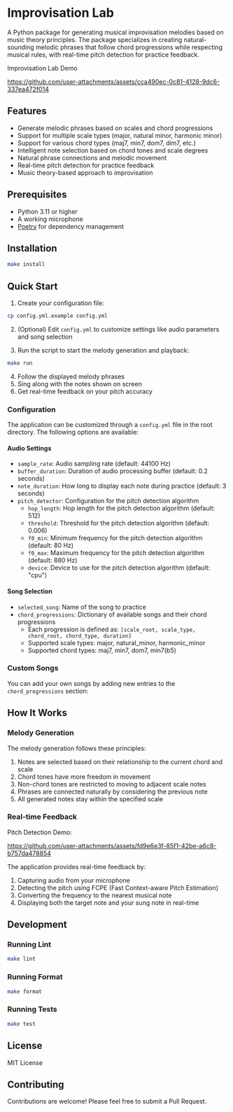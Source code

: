 # Improvisation Lab

A Python package for generating musical improvisation melodies based on music theory principles. The package specializes in creating natural-sounding melodic phrases that follow chord progressions while respecting musical rules, with real-time pitch detection for practice feedback.

Improvisation Lab Demo

https://github.com/user-attachments/assets/cca490ec-0c81-4128-9dc6-337ea472f014

## Features

- Generate melodic phrases based on scales and chord progressions
- Support for multiple scale types (major, natural minor, harmonic minor)
- Support for various chord types (maj7, min7, dom7, dim7, etc.)
- Intelligent note selection based on chord tones and scale degrees
- Natural phrase connections and melodic movement
- Real-time pitch detection for practice feedback
- Music theory-based approach to improvisation

## Prerequisites

- Python 3.11 or higher
- A working microphone
- [Poetry](https://python-poetry.org/) for dependency management

## Installation
```bash
make install
```

## Quick Start
1. Create your configuration file:

```bash
cp config.yml.example config.yml
```

2.  (Optional) Edit `config.yml` to customize settings like audio parameters and song selection

3. Run the script to start the melody generation and playback:

```bash
make run
```

4. Follow the displayed melody phrases
5. Sing along with the notes shown on screen
6. Get real-time feedback on your pitch accuracy

### Configuration

The application can be customized through a `config.yml` file in the root directory. 
The following options are available:

#### Audio Settings
- `sample_rate`: Audio sampling rate (default: 44100 Hz)
- `buffer_duration`: Duration of audio processing buffer (default: 0.2 seconds)
- `note_duration`: How long to display each note during practice (default: 3 seconds)
- `pitch_detector`: Configuration for the pitch detection algorithm
  - `hop_length`: Hop length for the pitch detection algorithm (default: 512)
  - `threshold`: Threshold for the pitch detection algorithm (default: 0.006)
  - `f0_min`: Minimum frequency for the pitch detection algorithm (default: 80 Hz)
  - `f0_max`: Maximum frequency for the pitch detection algorithm (default: 880 Hz)
  - `device`: Device to use for the pitch detection algorithm (default: "cpu")

#### Song Selection
- `selected_song`: Name of the song to practice
- `chord_progressions`: Dictionary of available songs and their chord progressions
  - Each progression is defined as: `[scale_root, scale_type, chord_root, chord_type, duration]`
  - Supported scale types: major, natural_minor, harmonic_minor
  - Supported chord types: maj7, min7, dom7, min7(b5)

### Custom Songs

You can add your own songs by adding new entries to the `chord_progressions` section:


## How It Works

### Melody Generation
The melody generation follows these principles:
1. Notes are selected based on their relationship to the current chord and scale
2. Chord tones have more freedom in movement
3. Non-chord tones are restricted to moving to adjacent scale notes
4. Phrases are connected naturally by considering the previous note
5. All generated notes stay within the specified scale

### Real-time Feedback
Pitch Detection Demo:

https://github.com/user-attachments/assets/fd9e6e3f-85f1-42be-a6c8-b757da478854

The application provides real-time feedback by:
1. Capturing audio from your microphone
2. Detecting the pitch using FCPE (Fast Context-aware Pitch Estimation)
3. Converting the frequency to the nearest musical note
4. Displaying both the target note and your sung note in real-time

## Development
### Running Lint
```bash
make lint
```

### Running Format
```bash
make format
```

### Running Tests
```bash
make test
```

## License

MIT License

## Contributing

Contributions are welcome! Please feel free to submit a Pull Request.
